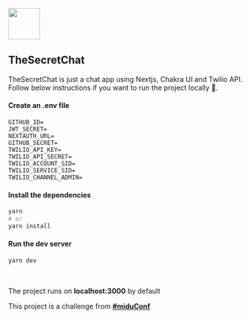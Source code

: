 <img src="https://user-images.githubusercontent.com/6751108/180099788-a12f3788-4b23-4acb-82bb-d24596acc12c.png" width="64" height="64">

## TheSecretChat

TheSecretChat is just a chat app using Nextjs, Chakra UI and Twilio API. <br />
Follow below instructions if you want to run the project locally 🐒.

#### Create an .env file

```
GITHUB_ID=
JWT_SECRET=
NEXTAUTH_URL=
GITHUB_SECRET=
TWILIO_API_KEY=
TWILIO_API_SECRET=
TWILIO_ACCOUNT_SID=
TWILIO_SERVICE_SID=
TWILIO_CHANNEL_ADMIN=
```

#### Install the dependencies
```bash
yarn 
# or 
yarn install
```

#### Run the dev server
```bash
yarn dev
```
<br/>

The project runs on **localhost:3000** by default

This project is a challenge from **[#miduConf](https://miduconf.com/)**
